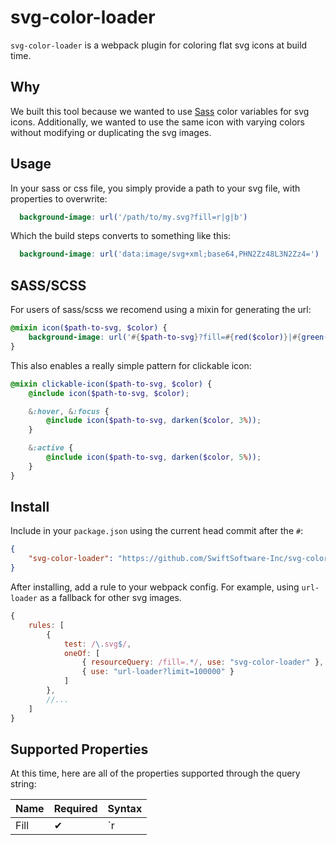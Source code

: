 # svg-color-loader
`svg-color-loader` is a webpack plugin for coloring flat svg icons at build time.



## Why

We built this tool because we wanted to use [Sass](https://sass-lang.com/) color variables for svg icons. Additionally, we wanted to use the same icon with varying colors without modifying or duplicating the svg images.



## Usage

In your sass or css file, you simply provide a path to your svg file, with properties to overwrite:

```scss
  background-image: url('/path/to/my.svg?fill=r|g|b')
```
Which the build steps converts to something like this:
```scss
  background-image: url('data:image/svg+xml;base64,PHN2Zz48L3N2Zz4=')
```



## SASS/SCSS

For users of sass/scss we recomend using a mixin for generating the url:
```scss
@mixin icon($path-to-svg, $color) {
	background-image: url('#{$path-to-svg}?fill=#{red($color)}|#{green($color)}|#{blue($color)}');
}
```

This also enables a really simple pattern for clickable icon:
```scss
@mixin clickable-icon($path-to-svg, $color) {
	@include icon($path-to-svg, $color);

	&:hover, &:focus {
		@include icon($path-to-svg, darken($color, 3%));
	}

	&:active {
		@include icon($path-to-svg, darken($color, 5%));
	}
}
```



## Install

Include in your `package.json` using the current head commit after the `#`:
``` json
{
    "svg-color-loader": "https://github.com/SwiftSoftware-Inc/svg-color-loader.git#e7f8eb6",
}
```



After installing, add a rule to your webpack config.
For example, using `url-loader` as a fallback for other svg images.

``` js
{
    rules: [
        {
            test: /\.svg$/,
            oneOf: [
                { resourceQuery: /fill=.*/, use: "svg-color-loader" },
                { use: "url-loader?limit=100000" }
            ]
        },
        //...
    ]
}
```



## Supported Properties

At this time, here are all of the properties supported through the query string:

| Name | Required | Syntax                                                       |
| ---- | -------- | ------------------------------------------------------------ |
| Fill | ✔        | `r|g|b` - Where each of the colors is an integer in the range `[0, 255]` |

